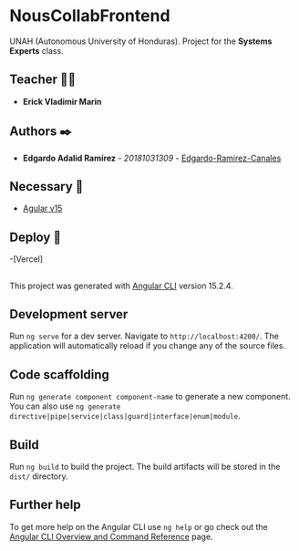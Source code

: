 # NousCollabFrontend

UNAH (Autonomous University of Honduras). Project for the **Systems Experts** class.

## Teacher 👨‍💻

- **Erick Vladimir Marin**

## Authors ✒️

- **Edgardo Adalid Ramírez** - _20181031309_ - [Edgardo-Ramirez-Canales](https://github.com/Edgardo-Ramirez-Canales)


## Necessary 📄

- [Agular v15](https://angular.io/cli)

## Deploy 🚀

-[Vercel]

##

This project was generated with [Angular CLI](https://github.com/angular/angular-cli) version 15.2.4.

## Development server

Run `ng serve` for a dev server. Navigate to `http://localhost:4200/`. The application will automatically reload if you change any of the source files.

## Code scaffolding

Run `ng generate component component-name` to generate a new component. You can also use `ng generate directive|pipe|service|class|guard|interface|enum|module`.

## Build

Run `ng build` to build the project. The build artifacts will be stored in the `dist/` directory.

## Further help

To get more help on the Angular CLI use `ng help` or go check out the [Angular CLI Overview and Command Reference](https://angular.io/cli) page.
